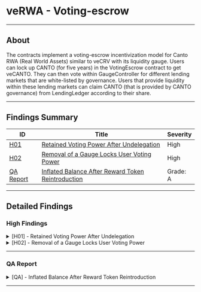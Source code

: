 # veRWA - Voting-escrow

---

## About

The contracts implement a voting-escrow incentivization model for Canto RWA (Real World Assets) similar to veCRV with its liquidity gauge. Users can lock up CANTO (for five years) in the VotingEscrow contract to get veCANTO. They can then vote within GaugeController for different lending markets that are white-listed by governance. Users that provide liquidity within these lending markets can claim CANTO (that is provided by CANTO governance) from LendingLedger according to their share.

---

## Findings Summary

| ID  | Title                            | Severity   |
|-----|----------------------------------|------------|
| [H01](#h01---xxx) | [Retained Voting Power After Undelegation](https://github.com/code-423n4/2023-08-verwa-findings/issues/177)                              | High       |
| [H02](#h02---xxx) | [Removal of a Gauge Locks User Voting Power](https://github.com/code-423n4/2023-08-verwa-findings/issues/174)                              | High       |
| [QA Report](#QA---xxx) | [Inflated Balance After Reward Token Reintroduction](https://github.com/code-423n4/2023-08-verwa-findings/issues/175)                              | Grade: A   |

---

## Detailed Findings

### High Findings

<details>
  <summary><a id="h01---xxx"></a>[H01] - Retained Voting Power After Undelegation</summary>
  
  <br>

## **Severity:** 
  
High Risk

## **Summary:** 

When tokens are delegated from one user (User A) to another (User B), the voting power is correctly combined. However, an inconsistency arises when the tokens are undelegated. If User B does not cast another vote after undelegation, they retain the combined voting power. This results in an inflated voting power for User B, which can skew the outcomes of votes. The sequence of events is as follows:

- User A delegates to User B.
- User B votes for Gauge A using the combined voting power.
- In the next epoch, User A undelegates from User B.
- User A votes for Gauge B.
- Despite the undelegation, User B's voting power remains inflated unless they cast another vote.

## **Proof Of Concept:** 

The test case below demonstrates this behaviour:

```solidity
function testDelegateUndelegate() public {
        vm.startPrank(gov);
        gc.add_gauge(gauge1);
        gc.add_gauge(gauge2);
        gc.change_gauge_weight(gauge1, 100);
        gc.change_gauge_weight(gauge2, 100);
        vm.stopPrank();

        vm.deal(user1, 1 ether);
        vm.deal(user2, 1 ether);

        // user 1 create lock
        vm.prank(user1);
        ve.createLock{value: 1 ether}(1 ether);

        // user 2 create lock
        vm.prank(user2);
        ve.createLock{value: 1 ether}(1 ether);

        // user 1 delegate to user 2
        vm.prank(user1);
        ve.delegate(user2);

        // user 2 vote for gauge 2 with user 1's voting power and user 2's voting power
        vm.prank(user2);
        gc.vote_for_gauge_weights(gauge2, 10000);

        // warp to next week
        vm.warp(block.timestamp + 1 weeks);

        console.log("User 1 -> No votes, delegates to User 2");
        console.log("user 2 -> Votes for gauge 2 with User 1's voting power and User 2's voting power");
        // console log divider
        console.log("--------------------------------------------------");

        (uint256 slopeUser1, uint256 powerUser1,) = gc.vote_user_slopes(user1, gauge1);
        console.log("user 1 vote slope", slopeUser1);
        console.log("user 1 vote power", powerUser1);
        // console log divider
        console.log("--------------------------------------------------");

        (uint256 slopeUser2, uint256 powerUser2,) = gc.vote_user_slopes(user2, gauge2);
        console.log("user 2 vote slope", slopeUser2);
        console.log("user 2 vote power", powerUser2);
        // console log divider
        console.log("--------------------------------------------------");

        // check relative weights
        console.log("relative weight g1", gc.gauge_relative_weight_write(gauge1, block.timestamp));
        console.log("relative weight g2", gc.gauge_relative_weight_write(gauge2, block.timestamp));
        // console log divider
        console.log("--------------------------------------------------");
        //check total weights
        console.log("total weight", gc._get_sum());
        // console log divider
        console.log("--------------------------------------------------");

        // user 1 undelegate
        vm.prank(user1);
        ve.delegate(user1);

        //user1 vote for gauge 1
        vm.prank(user1);
        gc.vote_for_gauge_weights(gauge1, 10000);

        gc.checkpoint_gauge(gauge1);
        gc.checkpoint_gauge(gauge2);

        // warp to next week
        vm.warp(block.timestamp + 1 weeks);
        console.log("next week ");
        console.log("User 1 -> Undelegates from User 2, votes for gauge 1");
        console.log("user 2 -> No action");
        // console log divider
        console.log("--------------------------------------------------");

        (uint256 week2slopeUser1, uint256 week2powerUser1,) = gc.vote_user_slopes(user1, gauge1);
        console.log("user 1 vote slope", week2slopeUser1);
        console.log("user 1 vote power", week2powerUser1);
        // console log divider
        console.log("--------------------------------------------------");

        (uint256 week2slopeUser2, uint256 week2powerUser2,) = gc.vote_user_slopes(user2, gauge2);
        console.log("user 2 vote slope", week2slopeUser2);
        console.log("user 2 vote power", week2powerUser2);
        // console log divider
        console.log("--------------------------------------------------");

        // check relative weights
        console.log("relative weight g1", gc.gauge_relative_weight_write(gauge1, block.timestamp));
        console.log("relative weight g2", gc.gauge_relative_weight_write(gauge2, block.timestamp));
        // console log divider
        console.log("--------------------------------------------------");
        //check total weights
        console.log("total weight", gc._get_sum());
    }
```

Analyzing the test case output reveals:

- In the initial stages, User 1 delegates their voting power to User 2, and User 2 votes for gauge 2. At this juncture, the calculations appear accurate.
- However, post-undelegation by User 1 and their subsequent vote for gauge 1, the voting power for gauge 2 remains unchanged from the previous epoch. This effectively means that User 1's voting power gets double-counted.

## **Tools Used:** 

- Manual analysis
- Foundry

## **Recommendation:** 

Reset Votes on delegation: Nullify the delegator's/delegatee’s votes once they delegate their power.

</details>

<details>
  <summary><a id="h02---xxx"></a>[H02] - Removal of a Gauge Locks User Voting Power</summary>
  
  <br>

## **Severity:** 
  
High Risk

## **Summary:** 

If a gauge that has previously been voted on by users is removed by governance, the voting power of those users becomes locked. This is due to the inability of users to invoke the voting function to reset their votes for that gauge, as the gauge is marked invalid upon removal.

## **Proof of concept:** 

Below is a test case demonstrating the issue:

```solidity
    function testRemoveGaugeResetVote() public {
        vm.startPrank(gov);
        gc.add_gauge(gauge1);
        gc.add_gauge(gauge2);
        gc.change_gauge_weight(gauge1, 100);
        gc.change_gauge_weight(gauge2, 100);
        vm.stopPrank();

        vm.deal(user1, 1 ether);

        vm.startPrank(user1);
        ve.createLock{value: 1 ether}(1 ether);
        gc.vote_for_gauge_weights(gauge1, 10000);
        vm.stopPrank();

        // warp 4 weeks
        vm.warp(block.timestamp + 4 weeks);
        console.log("week 4");

        // remove gauge
        vm.startPrank(gov);
        gc.remove_gauge(gauge1);
        vm.stopPrank();

        // user1 tries to change vote
        vm.startPrank(user1);
        vm.expectRevert("Invalid gauge address");
        gc.vote_for_gauge_weights(gauge1, 0);
        vm.stopPrank();
    }
```

In the test above:

- Two Gauges are added, and user votes for gauge1.
- Time is advanced by 4 weeks.
- Governance removes gauge1.
- User1 tries to reset their vote for gauge1 to 0, but it fails due to the "Invalid gauge address" check.

## **Tools Used:** 

- Manual analysis
- Foundry

## **Recommendation:** 

- Implement a mechanism to automatically reset the votes for users who have voted on a gauge upon its removal.
- Alternatively, provide a function that allows users to reset their votes for removed gauges without the isValidGauge check.

</details>

---

### QA Report

<details>
  <summary><a id="QA---xxx"></a>[QA] - Inflated Balance After Reward Token Reintroduction</summary>
  
  <br>

## **Severity:** 

- QA Report

## **Summary:** 

The functionality exists in the protocol for governance to vote and remove a reward token and later reintroduce it. If this occurs, users might experience inflated balances. This can lead to significant losses for the protocol, as users could exploit this to earn more rewards than they're entitled to.

## **Vulnerability Details:** 

Consider the following sequence of events:

- User A deposits 100 units of token X into the liquidity pool, enabling them to earn rewards from token A.
- Governance decides to delist token A, effectively removing it from the whitelist.
- User A withdraws their 100 units of token X. Since token A is not on the whitelist, the syncLedger function fails to register this withdrawal.
- After a month, token A is reintroduced and added back to the whitelist by governance.
- User A now deposits an additional 10 units of token X. However, the syncLedger function, attempting to bridge the data gap, incorrectly adds this to the old balance.
- This results in User A appearing to have a balance of 110 units of token X, when in reality they only - deposited 10 units.
- Consequently, User A starts to accumulate rewards at a rate based on this inflated balance.

```solidity
function testSyncLedgerWithGaps() public {
        // prepare
        whiteListMarket();
        vm.warp(block.timestamp + WEEK);

        vm.startPrank(lendingMarket);
        int256 deltaStart = 1 ether;
        uint256 epochStart = (block.timestamp / WEEK) * WEEK;
        ledger.sync_ledger(lender, deltaStart);
        vm.stopPrank();

        // remove market from whitelist
        vm.prank(goverance);
        ledger.whiteListLendingMarket(lendingMarket, false);

	// user removes liquidity tokens

        // warp 2 week
        uint256 newTime = block.timestamp + 3 * WEEK;
        vm.warp(newTime - 1 weeks);

        // add market to whitelist
        vm.prank(goverance);
        ledger.whiteListLendingMarket(lendingMarket, true);

        // warp 1 week
        vm.warp(block.timestamp + 1 weeks);

        int256 deltaEnd = 1 ether;
        uint256 epochEnd = (newTime / WEEK) * WEEK;

        uint256 lenderBalanceInitial = ledger.lendingMarketBalances(lendingMarket, lender, epochEnd);
        console.log("epochEnd", lenderBalanceInitial);
        vm.prank(lendingMarket);
        ledger.sync_ledger(lender, deltaEnd);

        // lender balance is forwarded and set
        uint256 lenderBalance = ledger.lendingMarketBalances(lendingMarket, lender, epochEnd);
        assertEq(lenderBalance, uint256(deltaStart) + uint256(deltaEnd));

        // total balance is forwarded and set
        uint256 totalBalance = ledger.lendingMarketTotalBalance(lendingMarket, epochEnd);
        assertEq(totalBalance, uint256(deltaStart) + uint256(deltaEnd));
    }
```

Analyzing the test case, it becomes evident that the user balance is reflective of the user's prior interactions with the token, pre-removal, and subsequent addition. This means any withdrawals made by the user during the interim (between removal and re-addition) are overlooked.

## **Tools Used:** 

- Manual analysis
- Foundry 

## **Recommendation:** 

Whenever a token is reintroduced, ensure that all its associated values are reset to their default states. This should be done irrespective of any previous interactions with that token.

</details>

---
